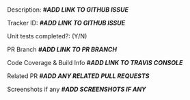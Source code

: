 # <Feature Title>
Description: **_#ADD LINK TO GITHUB ISSUE_**  

Tracker ID: **_#ADD LINK TO GITHUB ISSUE_**

Unit tests completed?: (Y/N)

PR Branch
**_#ADD LINK TO PR BRANCH_**

Code Coverage & Build Info
**_#ADD LINK TO TRAVIS CONSOLE_**

Related PR
**_#ADD ANY RELATED PULL REQUESTS_**

Screenshots if any
**_#ADD SCREENSHOTS IF ANY_**